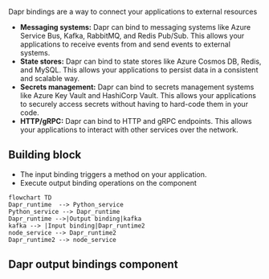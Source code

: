 Dapr bindings are a way to connect your applications to external resources
-   **Messaging systems:** Dapr can bind to messaging systems like Azure Service Bus, Kafka, RabbitMQ, and Redis Pub/Sub. This allows your applications to receive events from and send events to external systems.
-   **State stores:** Dapr can bind to state stores like Azure Cosmos DB, Redis, and MySQL. This allows your applications to persist data in a consistent and scalable way.
-   **Secrets management:** Dapr can bind to secrets management systems like Azure Key Vault and HashiCorp Vault. This allows your applications to securely access secrets without having to hard-code them in your code.
-   **HTTP/gRPC:** Dapr can bind to HTTP and gRPC endpoints. This allows your applications to interact with other services over the network.

## Building block 
-   The input binding triggers a method on your application.
-   Execute output binding operations on the component

```mermaid 
flowchart TD
Dapr_runtime  --> Python_service
Python_service --> Dapr_runtime
Dapr_runtime -->|Output binding|kafka
kafka --> |Input binding|Dapr_runtime2
node_service --> Dapr_runtime2
Dapr_runtime2 --> node_service
```



## Dapr output bindings component 




